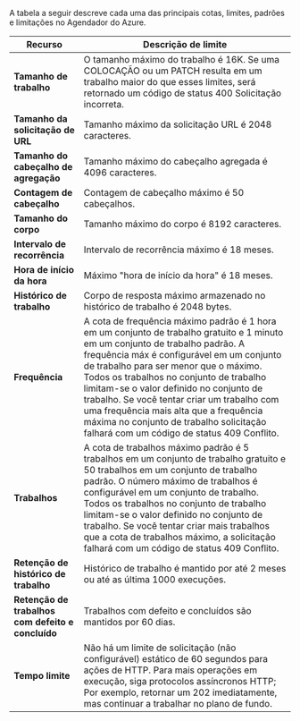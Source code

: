A tabela a seguir descreve cada uma das principais cotas, limites, padrões e limitações no Agendador do Azure.

|Recurso|Descrição de limite|
|---|---|
|**Tamanho de trabalho**|O tamanho máximo do trabalho é 16K. Se uma COLOCAÇÃO ou um PATCH resulta em um trabalho maior do que esses limites, será retornado um código de status 400 Solicitação incorreta.|
|**Tamanho da solicitação de URL**|Tamanho máximo da solicitação URL é 2048 caracteres.|
|**Tamanho do cabeçalho de agregação**|Tamanho máximo do cabeçalho agregada é 4096 caracteres.|
|**Contagem de cabeçalho**|Contagem de cabeçalho máximo é 50 cabeçalhos.|
|**Tamanho do corpo**|Tamanho máximo do corpo é 8192 caracteres.|
|**Intervalo de recorrência**|Intervalo de recorrência máximo é 18 meses.|
|**Hora de início da hora**|Máximo "hora de início da hora" é 18 meses.|
|**Histórico de trabalho**|Corpo de resposta máximo armazenado no histórico de trabalho é 2048 bytes.|
|**Frequência**|A cota de frequência máximo padrão é 1 hora em um conjunto de trabalho gratuito e 1 minuto em um conjunto de trabalho padrão. A frequência máx é configurável em um conjunto de trabalho para ser menor que o máximo. Todos os trabalhos no conjunto de trabalho limitam-se o valor definido no conjunto de trabalho. Se você tentar criar um trabalho com uma frequência mais alta que a frequência máxima no conjunto de trabalho solicitação falhará com um código de status 409 Conflito.|
|**Trabalhos**|A cota de trabalhos máximo padrão é 5 trabalhos em um conjunto de trabalho gratuito e 50 trabalhos em um conjunto de trabalho padrão. O número máximo de trabalhos é configurável em um conjunto de trabalho. Todos os trabalhos no conjunto de trabalho limitam-se o valor definido no conjunto de trabalho. Se você tentar criar mais trabalhos que a cota de trabalhos máximo, a solicitação falhará com um código de status 409 Conflito.|
|**Retenção de histórico de trabalho**|Histórico de trabalho é mantido por até 2 meses ou até as última 1000 execuções.|
|**Retenção de trabalhos com defeito e concluído**|Trabalhos com defeito e concluídos são mantidos por 60 dias.|
|**Tempo limite**|Não há um limite de solicitação (não configurável) estático de 60 segundos para ações de HTTP. Para mais operações em execução, siga protocolos assíncronos HTTP; Por exemplo, retornar um 202 imediatamente, mas continuar a trabalhar no plano de fundo.|
